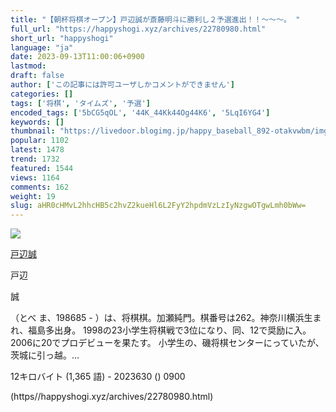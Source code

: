 ```yaml
---
title: "【朝杯将棋オープン】戸辺誠が斎藤明斗に勝利し２予選進出！！～～～。 "
full_url: "https://happyshogi.xyz/archives/22780980.html"
short_url: "happyshogi"
language: "ja"
date: 2023-09-13T11:00:06+0900
lastmod: 
draft: false
author: ['この記事には許可ユーザしかコメントができません']
categories: []
tags: ['将棋', 'タイムズ', '予選']
encoded_tags: ['5bCG5qOL', '44K_44Kk44Og44K6', '5LqI6YG4']
keywords: []
thumbnail: "https://livedoor.blogimg.jp/happy_baseball_892-otakvwbm/imgs/c/f/cf8274b5-s.jpg"
popular: 1102
latest: 1478
trend: 1732
featured: 1544
views: 1164
comments: 162
weight: 19
slug: aHR0cHMvL2hhcHB5c2hvZ2kueHl6L2FyY2hpdmVzLzIyNzgwOTgwLmh0bWw=
---
```


![](https://livedoor.blogimg.jp/happy_baseball_892-otakvwbm/imgs/c/f/cf8274b5-s.jpg)

<div><a target='_blank' href='https//ja.wikipedia.org/wiki/%E6%88%B8%E8%BE%BA%E8%AA%A0' title='戸辺誠'><p>戸辺誠</p></a> <p class='searchresult'><p>戸辺</p> <p>誠</p>（とべ ま、198685 - ）は、将棋棋。加瀬純門。棋番号は262。神奈川横浜生まれ、福島多出身。 1998の23小学生将棋戦で3位になり、同、12で奨励に入。2006に20でプロデビューを果たす。 小学生の、磯将棋センターにっていたが、茨城に引っ越。…</p> <p class='mw-search-result-data'>12キロバイト (1,365 語) - 2023630 () 0900</p></div>

(https//happyshogi.xyz/archives/22780980.html)
